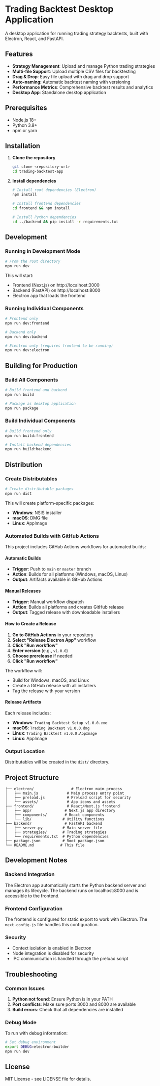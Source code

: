 # Trading Backtest Desktop Application

A desktop application for running trading strategy backtests, built with Electron, React, and FastAPI.

## Features

- **Strategy Management**: Upload and manage Python trading strategies
- **Multi-file Support**: Upload multiple CSV files for backtesting
- **Drag & Drop**: Easy file upload with drag and drop support
- **Auto-naming**: Automatic backtest naming with versioning
- **Performance Metrics**: Comprehensive backtest results and analytics
- **Desktop App**: Standalone desktop application

## Prerequisites

- Node.js 18+ 
- Python 3.8+
- npm or yarn

## Installation

1. **Clone the repository**
   ```bash
   git clone <repository-url>
   cd trading-backtest-app
   ```

2. **Install dependencies**
   ```bash
   # Install root dependencies (Electron)
   npm install
   
   # Install frontend dependencies
   cd frontend && npm install
   
   # Install Python dependencies
   cd ../backend && pip install -r requirements.txt
   ```

## Development

### Running in Development Mode

```bash
# From the root directory
npm run dev
```

This will start:
- Frontend (Next.js) on http://localhost:3000
- Backend (FastAPI) on http://localhost:8000
- Electron app that loads the frontend

### Running Individual Components

```bash
# Frontend only
npm run dev:frontend

# Backend only  
npm run dev:backend

# Electron only (requires frontend to be running)
npm run dev:electron
```

## Building for Production

### Build All Components

```bash
# Build frontend and backend
npm run build

# Package as desktop application
npm run package
```

### Build Individual Components

```bash
# Build frontend only
npm run build:frontend

# Install backend dependencies
npm run build:backend
```

## Distribution

### Create Distributables

```bash
# Create distributable packages
npm run dist
```

This will create platform-specific packages:
- **Windows**: NSIS installer
- **macOS**: DMG file
- **Linux**: AppImage

### Automated Builds with GitHub Actions

This project includes GitHub Actions workflows for automated builds:

#### Automatic Builds
- **Trigger**: Push to `main` or `master` branch
- **Action**: Builds for all platforms (Windows, macOS, Linux)
- **Output**: Artifacts available in GitHub Actions

#### Manual Releases
- **Trigger**: Manual workflow dispatch
- **Action**: Builds all platforms and creates GitHub release
- **Output**: Tagged release with downloadable installers

#### How to Create a Release

1. **Go to GitHub Actions** in your repository
2. **Select "Release Electron App"** workflow
3. **Click "Run workflow"**
4. **Enter version** (e.g., `v1.0.0`)
5. **Choose prerelease** if needed
6. **Click "Run workflow"**

The workflow will:
- Build for Windows, macOS, and Linux
- Create a GitHub release with all installers
- Tag the release with your version

#### Release Artifacts
Each release includes:
- **Windows**: `Trading Backtest Setup v1.0.0.exe`
- **macOS**: `Trading Backtest v1.0.0.dmg`
- **Linux**: `Trading Backtest v1.0.0.AppImage`  
- **Linux**: AppImage

### Output Location

Distributables will be created in the `dist/` directory.

## Project Structure

```
├── electron/                 # Electron main process
│   ├── main.js             # Main process entry point
│   ├── preload.js          # Preload script for security
│   └── assets/             # App icons and assets
├── frontend/               # React/Next.js frontend
│   ├── app/               # Next.js app directory
│   ├── components/        # React components
│   └── lib/              # Utility functions
├── backend/               # FastAPI backend
│   ├── server.py         # Main server file
│   ├── strategies/       # Trading strategies
│   └── requirements.txt  # Python dependencies
├── package.json          # Root package.json
└── README.md            # This file
```

## Development Notes

### Backend Integration

The Electron app automatically starts the Python backend server and manages its lifecycle. The backend runs on localhost:8000 and is accessible to the frontend.

### Frontend Configuration

The frontend is configured for static export to work with Electron. The `next.config.js` file handles this configuration.

### Security

- Context isolation is enabled in Electron
- Node integration is disabled for security
- IPC communication is handled through the preload script

## Troubleshooting

### Common Issues

1. **Python not found**: Ensure Python is in your PATH
2. **Port conflicts**: Make sure ports 3000 and 8000 are available
3. **Build errors**: Check that all dependencies are installed

### Debug Mode

To run with debug information:

```bash
# Set debug environment
export DEBUG=electron-builder
npm run dev
```

## License

MIT License - see LICENSE file for details. 
